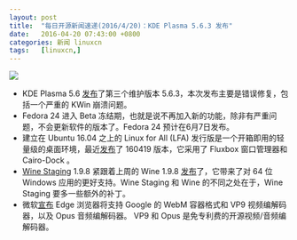 ```yaml
---
layout: post
title:	"每日开源新闻速递(2016/4/20)：KDE Plasma 5.6.3 发布"
date:	2016-04-20 07:43:00 +0800 
categories:	新闻 linuxcn 
tags:	[linuxcn,]
---
```



![](/Asserts/Images//attachment/album/201604/20/061058p8a2mzawauadwudu.jpg)


* KDE Plasma 5.6 [发布](https://www.kde.org/announcements/plasma-5.6.3.php)了第三个维护版本 5.6.3，本次发布主要是错误修复，包括一个严重的 KWin 崩溃问题。
* Fedora 24 进入 Beta 冻结期，也就是说不再加入新的功能，除非有严重问题，不会更新软件的版本了。Fedora 24 预计在6月7日发布。
* 建立在 Ubuntu 16.04 之上的 Linux for All (LFA) 发行版是一个开箱即用的轻量级的桌面环境，最近[发布](https://extonlinux.wordpress.com/2016/04/19/lfa-build-160419-64-bit-based-on-ubuntu-16-04-with-fluxbox-as-window-manager-and-cairo-dock-as-desktop-interface/)了 160419 版本，它采用了 Fluxbox 窗口管理器和 Cairo-Dock 。
* [Wine Staging](http://www.wine-staging.com/) 1.9.8 紧跟着上周的 Wine 1.9.8 [发布](http://www.wine-staging.com/news/2016-04-19-release-1.9.8.html)了，它带来了对 64 位 Windows 应用的更好支持。Wine Staging 和 Wine 的不同之处在于，Wine Staging 要多一些额外的补丁。
* 微软[宣布](https://blogs.windows.com/msedgedev/2016/04/18/webm-vp9-and-opus-support-in-microsoft-edge/) Edge 浏览器将支持 Google 的 WebM 容器格式和 VP9 视频编解码器，以及 Opus 音频编解码器。 VP9 和 Opus 是免专利费的开源视频/音频编解码器。
